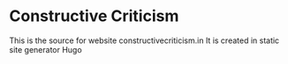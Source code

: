 # Constructive Criticism

This is the source for website constructivecriticism.in
It is created in static site generator Hugo
